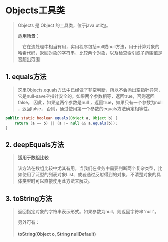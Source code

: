 # Objects工具类

> Objects 是 Object 的工具类，位于java.util包。
>
> **适用场景：**
>
>  它在流处理中相当有用，实用程序包括null或null方法，用于计算对象的哈希代码，返回对象的字符串，比较两个对象，以及检查索引或子范围值是否超出范围

## 1. equals方法

> 这里Objects.equals方法中已经做了非空判断，所以不会抛出空指针异常，它是null-save空指针安全的。如果两个参数相等，返回true，否则返回false。 因此，如果这两个参数是null ，返回true，如果只有一个参数为null ，返回false， 否则，通过使用第一个参数的equals方法确定相等性。

```java
public static boolean equals(Object a, Object b) {
    return (a == b) || (a != null && a.equals(b));
}
```



## 2. deepEquals方法

> **适用于数组比较**
>
> 该方法在数组比较中尤其有用，当我们在业务中需要判断两个复杂类型，比如使用了泛型的列表对象List、或者通过反射得到的对象，不清楚对象的具体类型时可以直接使用此方法来解决。



## 3. toString方法

> 返回指定对象的字符串表示形式。如果参数为null，则返回字符串“null”。
>
> 另外可有：
>
> #### toString(Object o, String nullDefault)

